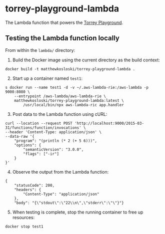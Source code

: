 # torrey-playground-lambda

The Lambda function that powers the [Torrey Playground](https://www.torrey.xyz/play/).

## Testing the Lambda function locally

From within the `lambda/` directory:

1. Build the Docker image using the current directory as the build context:

```
docker build -t matthewkosloski/torrey-playground-lambda .
```

2. Start up a container named `test1`:

```
s docker run --name test1 -d -v ~/.aws-lambda-rie:/aws-lambda -p 9000:8080 \
    --entrypoint /aws-lambda/aws-lambda-rie \
    matthewkosloski/torrey-playground-lambda:latest \
        /usr/local/bin/npx aws-lambda-ric app.handler
```

3. Post data to the Lambda function using cURL:

```
curl --location --request POST 'http://localhost:9000/2015-03-31/functions/function/invocations' \
--header 'Content-Type: application/json' \
--data-raw '{
    "program": "(println (* 2 (+ 5 6)))",
    "options": {
        "semanticVersion": "3.0.0",
        "flags": ["-ir"]
    }
}'
```

4. Observe the output from the Lambda function:

```
{
	"statusCode": 200,
	"headers": {
		"Content-Type": "application/json"
	},
	"body": "{\"stdout\":\"22\\n\",\"stderr\":\"\"}"}
```

5. When testing is complete, stop the running container to free up resources:

```
docker stop test1
```